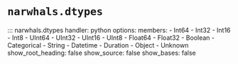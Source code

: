 # `narwhals.dtypes`

::: narwhals.dtypes
    handler: python
    options:
      members:
        - Int64
        - Int32
        - Int16
        - Int8
        - UInt64
        - UInt32
        - UInt16
        - UInt8
        - Float64
        - Float32
        - Boolean
        - Categorical
        - String
        - Datetime
        - Duration
        - Object
        - Unknown
      show_root_heading: false
      show_source: false
      show_bases: false
